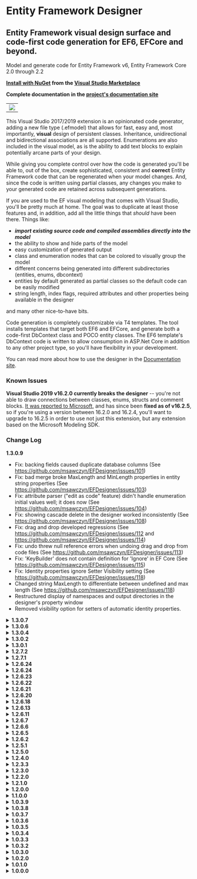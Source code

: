 # Entity Framework Designer

## Entity Framework visual design surface and code-first code generation for EF6, EFCore and beyond.

Model and generate code for Entity Framework v6, Entity Framework Core 2.0 through 2.2

**[Install with NuGet](https://docs.microsoft.com/en-us/visualstudio/ide/finding-and-using-visual-studio-extensions) from the [Visual Studio Marketplace](https://marketplace.visualstudio.com/items?itemName=michaelsawczyn.EFDesigner)**

**Complete documentation in the [project's documentation site](https://msawczyn.github.io/EFDesigner/)**

<table><tbody><tr><td>
<img src="https://msawczyn.github.io/EFDesigner/images/Designer.jpg">
</td></tr></tbody></table>

This Visual Studio 2017/2019 extension is an opinionated code generator, adding a new file type (.efmodel) that allows for fast, easy and, most
importantly, **visual** design of persistent classes. Inheritance, unidirectional and bidirectional 
associations are all supported. Enumerations are also included in the visual model, as is the 
ability to add text blocks to explain potentially arcane parts of your design.

While giving you complete control over how the code is generated you'll be able to, out of the box,
create sophisticated, consistent and **correct** Entity Framework code that can be regenerated when 
your model changes. And, since the code is written using partial classes, any changes you make
to your generated code are retained across subsequent generations.

If you are used to the EF visual modeling that comes with Visual Studio, you'll be pretty much at home.
The goal was to duplicate at least those features and, in addition, 
add all the little things that *should* have been there. Things like: 
- **_import existing source code and compiled assemblies directly into the model_**
- the ability to show and hide parts of the model
- easy customization of generated output
- class and enumeration nodes that can be colored to visually group the model
- different concerns being generated into different subdirectories (entities, enums, dbcontext)
- entities by default generated as partial classes so the default code can be easily modified
- string length, index flags, required attributes and other properties being available in the designer

and many other nice-to-have bits.

Code generation is completely customizable via T4 templates. The tool installs templates that 
target both EF6 and EFCore, and generate both a code-first DbContext class and 
POCO entity classes. The EF6 template's DbContext code is written to allow consumption in 
ASP.Net Core in addition to any other project type, so you'll have flexibility in your development.

You can read more about how to use the designer in the [Documentation site](https://msawczyn.github.io/EFDesigner/).

### Known Issues

**Visual Studio 2019 v16.2.0 currently breaks the designer** -- you're not able to draw connections between
classes, enums, structs and comment blocks. [It was reported to Microsoft](https://developercommunity.visualstudio.com/content/problem/660095/dsl-tools-broken-in-1620-preview-4.html), 
and has since been **fixed as of v16.2.5**, so if you're using a version between 16.2.0 and 16.2.4, you'll want 
to upgrade to 16.2.5 in order to use not just this extension, but any extension based on the Microsoft Modeling SDK.

### Change Log

**1.3.0.9**
   - Fix: backing fields caused duplicate database columns (See https://github.com/msawczyn/EFDesigner/issues/101)
   - Fix: bad merge broke MaxLength and MinLength properties in entity string properties (See https://github.com/msawczyn/EFDesigner/issues/103)
   - Fix: attribute parser ("edit as code" feature) didn't handle enumeration initial values well; it does now (See https://github.com/msawczyn/EFDesigner/issues/104)
   - Fix: showing cascade delete in the designer worked inconsistently (See https://github.com/msawczyn/EFDesigner/issues/108)
   - Fix: drag and drop developed regressions (See https://github.com/msawczyn/EFDesigner/issues/112 and https://github.com/msawczyn/EFDesigner/issues/114)
   - Fix: undo threw null reference errors when undoing drag and drop from code files (See https://github.com/msawczyn/EFDesigner/issues/113)
   - Fix: 'KeyBuilder' does not contain definition for 'Ignore' in EF Core (See https://github.com/msawczyn/EFDesigner/issues/115)
   - Fix: Identity properties ignore Setter Visibility setting (See https://github.com/msawczyn/EFDesigner/issues/118)
   - Changed string MaxLength to differentiate between undefined and max length (See https://github.com/msawczyn/EFDesigner/issues/118)
   - Restructured display of namespaces and output directories in the designer's property window
   - Removed visibility option for setters of automatic identity properties. 

<details>
<summary><b>1.3.0.7</b></summary>

   - Fix: bad merge broke MaxLength and MinLength properties in entity string properties (See https://github.com/msawczyn/EFDesigner/issues/103)
   - Fix: backing fields caused duplicate database columns (See https://github.com/msawczyn/EFDesigner/issues/101)

</details>

<details>
<summary><b>1.3.0.6</b></summary>

   - Added a model fixup for when user doesn't use full enumeration name for a property's initial value in an entity (See https://github.com/msawczyn/EFDesigner/issues/82)
   - To more fully support DDD models, added a toggle for persisting either the property or its backing field (if not an autoproperty) for EFCore
   - Can now override the NotifyPropertyChanged value for an entity on a per-property and per-association basis
   - Fix: Removed stray quote marks in default values for string properties (See https://github.com/msawczyn/EFDesigner/issues/86)
   - Fix: Minimum string length was ignored when setting properties via text edit (See https://github.com/msawczyn/EFDesigner/issues/86)
   - Fix: Required string identity property is not present in the constructor (See https://github.com/msawczyn/EFDesigner/issues/93)
   - Fix: Some issues with owned entities in EFCore
   - Fix: If NotifyPropertyChanged is active, wrong Output is generated (See https://github.com/msawczyn/EFDesigner/issues/97)
   - For folks wanting to read and/or modify the source for this tool, added a readme on how to deal with tracking properties

</details>

<details>
<summary><b>1.3.0.4</b></summary>

   - Fixed problematic code generation in constructors for classes having 1..1 associations (See https://github.com/msawczyn/EFDesigner/issues/74)
   - Fixed problem where database was always generating identity values, regardless of setting in the model (See https://github.com/msawczyn/EFDesigner/issues/79)
   - Fixed errors when creating nested project folders (See https://github.com/msawczyn/EFDesigner/issues/77)
   - Fixed cascade delete errors in EFCore when overriding cascade behavior (See https://github.com/msawczyn/EFDesigner/issues/76)
   - Added more information in headers for generated code (tool version, URLs, license info)

</details>

<details>
<summary><b>1.3.0.2</b></summary>

   - Fixed error found in some VS2017 installations preventing running due to dependency problems

</details>

<details>
<summary><b>1.3.0.1</b></summary>

   - Enhanced source code drag/drop to handle bidirectional associations and enumerations better.
   - Can now import assemblies containing DbContext classes. Dropping a compiled assembly onto the design surface will attempt to process and merge it into the design.
   - Added ability to merge two unidirectional associations into one bidirectional association (via context menu action)
   - Added ability to split a bidirectional association to two unidirectional associations (via context menu action)
   - Added [Microsoft Automatic Graph Layout](https://github.com/Microsoft/automatic-graph-layout), giving the user the ability to choose the diagram's auto-layout strategy 

</details>

<details>
<summary><b>1.2.7.2</b></summary>

   - Added additional types of UInt16, UInt32, UInt64 and SByte to property type list
   - Added the ability to use a modeled enumeration, if it has a proper backing type, as an entity identifier
   - Added DateTime.UtcNow as a valid initial value for a DateTime property
   - Fix: "One-to-one relation in EFCore" (See https://github.com/msawczyn/EFDesigner/issues/71)
   - Remove default DbContext constructor in EFCore to allow support for AddDbContextPool calls in ConfigureServices (See https://github.com/msawczyn/EFDesigner/issues/72)

</details>

<details>
<summary><b>1.2.7.1</b></summary>

   - Works with Visual Studio 2019 - mostly (see Known Issues, above)
   - Better formatting for XML comment docs
   - Added autoproperty toggle for association ends, allowing for implementation of partial methods to examine and/or override association getting and setting
   - Removed experimental method added in 1.2.6.22 for generation of orphan association cleanup in EF6. The experiment failed :-(
   - Documentation enhancements
   - Change in generated code to eliminate name clashes in certain circumstances (See https://github.com/msawczyn/EFDesigner/issues/48)
   - Fix: Removed duplicate indices being created for key fields
   - Fix: "Setting different value than default produces duplicated HasColumnType call in EF Core" (See https://github.com/msawczyn/EFDesigner/issues/58). Thanks to tdabek (https://github.com/tdabek) for the PR!
   - Fix: "Defining ColumnType causes error in generated DBContext" (See https://github.com/msawczyn/EFDesigner/issues/64)
   - Fix: "EFCore indexed column not generated and support for multi column indexing" (See https://github.com/msawczyn/EFDesigner/issues/62)
   - Fix: "One-to-one seems to generate incorrect code" (See https://github.com/msawczyn/EFDesigner/issues/60)
   - Fix: "Error generating column type" (See https://github.com/msawczyn/EFDesigner/issues/58)

</details>

<details>
<summary><b>1.2.6.24</b></summary>

1.2.6.25
   - Fix for duplicate associations when `Implement Notify` is true

</details>

<details>
<summary><b>1.2.6.24</b></summary>

   - Fix for join table schema generation in certain scenarios (EF6)
   - Fix for regression error producing code gen errors in EFCore navigation properties

</details>

<details>
<summary><b>1.2.6.23</b></summary>

   - Fix for designer item not showing in Add Items dialog

</details>

<details>
<summary><b>1.2.6.22</b></summary>

   - **[NEW]** Added code in EF6 templates to generate orphan cleanup (experimental)
   - Fix for 1..1 and 0-1..0-1 associations in EF Core generated code
   - Entity constructor parameters normalized to help in JSON serialization/deserialization

</details>

<details>
<summary><b>1.2.6.21</b></summary>

   - Generation of column type overrides now generates valid override code in OnModelCreating
   - DbSet properties in DbContext generate as virtual to facilitate mocking

</details>

<details>
<summary><b>1.2.6.20</b></summary>

   - Fixed code generation issue where class and enum directory overrides were being ignored (See https://github.com/msawczyn/EFDesigner/issues/36)
   - Fixed a problem that caused a hard crash when certain model properties were changed under certain conditions (See https://github.com/msawczyn/EFDesigner/issues/38)
   - Removed visibility of source and target roles for all but 1-1 and 0..1-0..1 associations; they can't be changed anyway (See https://github.com/msawczyn/EFDesigner/issues/40)
   - **[NEW]** Added Display Text property to generate [Display(Name="<text>")] for attributes, enum values and navigation properties 
   - **[NEW]** Added ability to specify custom attributes for classes, attributes, enums, enum values and navigation properties

</details>

<details>
<summary><b>1.2.6.18</b></summary>

   - Fixed issue #35, *Concurrency mode: optimistic auto generated Timestamp property* (See https://github.com/msawczyn/EFDesigner/issues/35)
   - Fixed issue #33, *Concurrency mode: optimistic* (See https://github.com/msawczyn/EFDesigner/issues/33)
   - **[NEW]** Added the base class as a property in the property editor to allow for easily adding/removing inheritance relationships for multiple classes

</details>

<details>
<summary><b>1.2.6.13</b></summary>

   - Bugfix to remove unnecessary permission requests to push attributes down when deleting leaf nodes in an inheritance tree
   - Fix to workaround Visual Studio pulling in the wrong System.Net.Http reference. (See https://developercommunity.visualstudio.com/content/problem/296293/vs2017-1575-ignores-the-hintpath-and-take-the-syst.html)
   - Add EFModel.xsd to Visual Studio schema cache in order to avoid editor warnings for missing schema
   - Fixed template issue for non-English-language systems (where Microsoft Pluralization Service is unavailable)
   - Added compartment for association sources so Bidirectional associations would show up

</details>

<details>
<summary><b>1.2.6.11</b></summary>

   - Tweak to force association end roles to be correct when roles or multiplicities change
   - Attribute elements' "String Properties" don't appear unless the attribute is a string
   - Attribute elements' "Indexed Unique" property doesn't appear unless the attribute has "Indexed" equal to "True"
   - Fixed background color on attribute glyph in model explorer
   - Fixed foreground color on enum value glyph on design surface
   - Hid comments in model explorer because they just cluttered up the tree.
   - **[NEW]** Associations now show up in their own compartment in a class on the design surface. Note that this changes the height of your elements, so the first time opening a model you may have to tweak your esthetics a bit.
   - **[NEW]** Double-clicking a class or enum on the designer opens the generated code file, if it exists. If it doesn't exist, you're asked if you'd like to generate the model then, if you do, it tries again.
      - Known issue: EFCore projects won't ask to generate the code if they can't open the file; they just fail silently. 

</details>

<details>
<summary><b>1.2.6.7</b></summary>

   - An entity's concurrency token property is no longer a required parameter in its constructor (https://github.com/msawczyn/EFDesigner/issues/24)
   - Simplified cascade delete settings in property editor for associations
   - Fixed bad code generation in EFCore for cascade delete overrides (https://github.com/msawczyn/EFDesigner/issues/22)
   - Missing files when generating code for .NET Core projects fixed
   - Tightened up and swatted some bugs in INotifyPropertyChanged handling. Added documentation to doc site for this feature (following up on https://github.com/msawczyn/EFDesigner/issues/23)
   - Ensured multiline editing was available in property window for those properties that made sense

</details>

<details>
<summary><b>1.2.6.6</b></summary>

   - **[NEW]** Deleting a generalization or superclass gives the choice of pushing attributes and associations down to the former child class(es)

</details>
   
<details>
<summary><b>1.2.6.5</b></summary>

   - Comment elements now wrap the text
   - Multiline editor available in property window for element comment descriptions and Comment element text
   - Xml format changed for .efmodel file - can't be loaded by any version < 1.2.6.3
   - Support for automatic migration to new model xml formats

</details>

<details>
<summary><b>1.2.6.2</b></summary>

   - Added XML docs to DbContext, DatabaseInitializer and DbMigrationsConfiguration
   - **[NEW]** Enabled drag and drop reordering of enum values and class properties
   - Gave some color to the enum value glyph in the model explorer - it was so boring!
   - **[NEW]** Class properties and enum values with warnings now show a warning icon on the design surface
   - **[NEW]** Design surface has a property to turn on or off the display of the warning icons 
   - Recategorized a few "Misc" properties on the design surface

</details>

<details>
<summary><b>1.2.5.1</b></summary>

   - Addressed [issue #20 - Abstract/inherited/TPC code still there for abstract class](https://github.com/msawczyn/EFDesigner/issues/20). While the discussion centered around abstract classes and TPC inheritance (which was behaving properly), it did uncover a problem with code generation when namespaces changed from class to class. 
     
</details>

<details>
<summary><b>1.2.5.0</b></summary>

   - Fix for [issue #19 - Recognize "Id" as primary key on import](https://github.com/msawczyn/EFDesigner/issues/19)

</details>

<details>
<summary><b>1.2.4.0</b></summary>

   - Retargeted immediate error and warning messages to Visual Studio output window rather than error window so they could be cleared
   - Added drag validation to Generalization (inheritance) tool
   - Automatically propagate enum name and value name changes to classes that use them

</details>

<details>
<summary><b>1.2.3.3</b></summary>

   - Reverted the selection of the node in the model explorer when an element is selected in the diagram. Was causing bad user experience.
   - Fix for bad code generation when a class has multiple properties that each have an darabase index specified.

</details>

<details>
<summary><b>1.2.3.0</b></summary>

   - **[NEW]** When element selected in model explorer, no longer highlights in orange but instead selects, centers and zooms the element.
     This was done because the color change flagged the model as modified, making the user either undo or save the changes to keep
     source control happy.
   - **[NEW]** Selecting an element in the diagram also selects it in the model explorer
   - Fix for [issue #12 - Cascade delete](https://github.com/msawczyn/EFDesigner/issues/14). Added another enum value for delete behavior (now is Cascade, None and Default)
     and changed code generation to force no cascade delete if set to 'None' ('None' used to mean 'Use the default behavior', which is now, more explicitly, the 'Default'
     option).
   - Fix for [issue #13 - Unique index not generated in EF6](https://github.com/msawczyn/EFDesigner/issues/13).
   - Fix for [issue #14 - Table with two Primary keys not generated properly in context](https://github.com/msawczyn/EFDesigner/issues/14). Many thanks to @Falthazar!
   - Fix for [issue #18 - Adds ValueGeneratedNever if identity type is Manual](https://github.com/msawczyn/EFDesigner/pull/18). Again, hats off to @Falthazar!

</details>

<details>
<summary><b>1.2.2.0</b></summary>

- Fix issue with association role end changing without the other side autoatically changing
   - Fix issue with deleting a highlighted element throwing an error when trying to save the file
   - Fixed code generation for dependent classes
   - **[NEW]** Designer now automatically saves before generating code

</details>

<details>
<summary><b>1.2.1.0</b></summary>

   - Bug fix for inheritance strategy automatically changing to table-per-hierarchy if targeting EF Core
   - Updated a few warning and error messages to make them more meaningful
   - Fixes for how dependent types work
   - Remove stale error and warnings prior to save (still a few left hanging around that need looked at)
   - Fixed a few null reference errors

</details>

<details>
<summary><b>1.2.0.0</b></summary>

   - **New Features**
      - Roslyn-based code analysis now allows dragging C# files onto the design surface to add or update classes and enums
      - Can add `INotifyPropertyChanged` interface and implementation for entities
      - Ability to tag model as a specific EF version (especially useful for EF Core as new capabilities are being added often)
      - Support for dependent (complex/owned) types 
      - Option to generate dependent types in a separate directory
      - Output directory overrides for classes and enums
      - On model save, can optionally automatically install EF NuGet packages for the model's EF type and version
      - Context menu action to expand and collapse selected classes and enums 
   - **Enhancements**
      - Added ability to add/edit enum values via text in the same way properties can be added/edited in classes
      - Property grid hides element properties if they're not appropriate for the EF version
      - Inheritance strategy automatically changes to table-per-hierarchy if targeting EF Core
      - Context property `Database Type` changed to `SqlServer Type` to better reflect what it does
      - Selecting an element in the Model Explorer highlights it on the diagram

</details>

<details>
<summary><b>1.1.0.0</b></summary>

   - Bug fixes for exceptions thrown when bad input to model attributes as text
   - **[NEW]** Added MinLength string property (used in EF6 only as of this writing)
   - Modified attribute parser to accept MinLength
   - **[NEW]** Added ColumnName property to model attribute
   - **[NEW]** Added [MEF extension capability](https://docs.microsoft.com/en-us/visualstudio/modeling/extend-your-dsl-by-using-mef)
   - Added some unit tests
   - Added some documentation updates
   - Changed version to 1.1.0 due to MEF capability

</details>

<details>
<summary><b>1.0.3.9</b></summary>

   - If no entities and model is using an unsupported inheritance strategy, 
     changing from EF6 to EFCore doesn't give a message, just changes the strategy.
   - **[NEW]** Added IsFlags attribute (and matching validations and behavior) to Enums
   - NGENed extension assembly

</details>

<details>
<summary><b>1.0.3.8</b></summary>

   - Fixed project item placement
   - Added change checks to diagram so dirty flag doesn't set when nothing changes

</details>

<details>
<summary><b>1.0.3.7</b></summary>

   - Emergency bug fixes

</details>

<details>
<summary><b>1.0.3.6</b></summary>

   - Fixed parser errors when editing model attributes as text
   - Fixed error when auto-generating on save and design surface is not the active window
   - Fixed crash when used on non-English-language systems (where Microsoft Pluralization Service is unavailable)
   - **[NEW]** Added option to generate warnings if no documentation
   - Standardized warning and error message structure
   - Added ability to choose 'None' DatabaseInitializer type; generates SetInitializer(null)

</details>

<details>
<summary><b>1.0.3.5</b></summary>

   - Enhanced portability between EF6 an EFCore

</details>

<details>
<summary><b>1.0.3.4</b></summary>

   - Adds some T4 fixes to make generated code more usable in ASP.NET Core applications. 
   - Fix to spurious error when copying/pasting enum elements.
   - **[NEW]** First release that's available on Visual Studio Marketplace.

</details>

<details>
<summary><b>1.0.3.3</b></summary>

   - Fix to spurious error when copying/pasting model elements
   - **Do not use this release.** Fix didn't extend to enum elements. This is fixed in 1.0.3.4.

</details>

<details>
<summary><b>1.0.3.2</b></summary>

   - Minor bug fix in parsing manually typed attributes. 
   - Loosened model file version check to only check major version.

</details>

<details>
<summary><b>1.0.3.0</b></summary>

   - Enhanced syntax for adding/editing attributes via code
   - Fix for generate-on-save for both Framework and .NET Core projects.

</details>

<details>
<summary><b>1.0.2.0</b></summary>

   - **[NEW]** EFCore T4 template now available

</details>

<details>
<summary><b>1.0.1.0</b></summary>

   - Fix to EF6 T4 for issue where column names in many-to-many association join tables were flipped

</details>

<details>
<summary><b>1.0.0.0</b></summary>

   - Initial release

</details>



